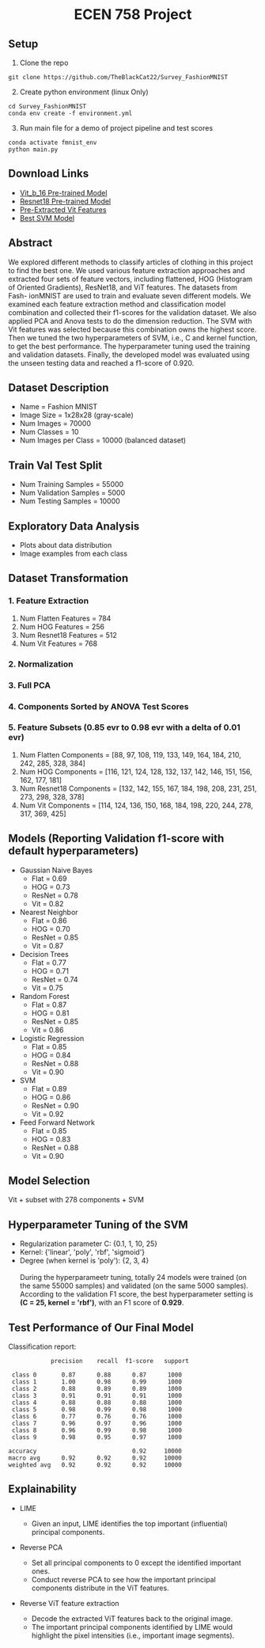 <h1 style="text-align:center;">ECEN 758 Project</h1>

## Setup
1. Clone the repo
```
git clone https://github.com/TheBlackCat22/Survey_FashionMNIST 
```
2. Create python environment (linux Only)
```
cd Survey_FashionMNIST
conda env create -f environment.yml
```
3. Run main file for a demo of project pipeline and test scores
```
conda activate fmnist_env
python main.py
```

## Download Links
- [Vit_b_16 Pre-trained Model](https://download.pytorch.org/models/.vit_b_16-c867db91.pth%2527)  
- [Resnet18 Pre-trained Model](https://download.pytorch.org/models/resnet18-f37072fd.pth)
- [Pre-Extracted Vit Features](https://drive.google.com/uc?id=1sIohZ2lmFQHAOCtJLGYQ7EKra5qImLEM)  
- [Best SVM Model](https://drive.google.com/uc?id=14GSFYMX0_PqGR2h_IR9v0C-06-_z3DSO)  

## Abstract
We explored different methods to classify articles of clothing in this project to find the best one. We used various feature extraction approaches and extracted four sets of feature vectors, including flattened, HOG (Histogram of Oriented Gradients), ResNet18, and ViT features. The datasets from Fash- ionMNIST are used to train and evaluate seven different models. We examined each feature extraction method and classification model combination and collected their f1-scores for the validation dataset. We also applied PCA and Anova tests to do the dimension reduction. The SVM with Vit features was selected because this combination owns the highest score. Then we tuned the two hyperparameters of SVM, i.e., C and kernel function, to get the best performance. The hyperparameter tuning used the training and validation datasets. Finally, the developed model was evaluated using the unseen testing data and reached a f1-score of 0.920.

## Dataset Description
- Name = Fashion MNIST
- Image Size = 1x28x28 (gray-scale)
- Num Images = 70000
- Num Classes = 10
- Num Images per Class = 10000 (balanced dataset)

## Train Val Test Split
- Num Training Samples = 55000
- Num Validation Samples = 5000
- Num Testing Samples = 10000

## Exploratory Data Analysis
- Plots about data distribution
- Image examples from each class

## Dataset Transformation
### 1. Feature Extraction
1. Num Flatten Features = 784
1. Num HOG Features = 256
1. Num Resnet18 Features = 512
1. Num Vit Features = 768
### 2. Normalization
### 3. Full PCA
### 4. Components Sorted by ANOVA Test Scores 
### 5. Feature Subsets (0.85 evr to 0.98 evr with a delta of 0.01 evr)
1. Num Flatten Components = [88, 97, 108, 119, 133, 149, 164, 184, 210, 242, 285, 328, 384]
1. Num HOG Components = [116, 121, 124, 128, 132, 137, 142, 146, 151, 156, 162, 177, 181]
1. Num Resnet18 Components = [132, 142, 155, 167, 184, 198, 208, 231, 251, 273, 298, 328, 378]
1. Num Vit Components = [114, 124, 136, 150, 168, 184, 198, 220, 244, 278, 317, 369, 425]

## Models (Reporting Validation f1-score with default hyperparameters)
- Gaussian Naive Bayes
    - Flat = 0.69
    - HOG = 0.73
    - ResNet = 0.78
    - Vit = 0.82
- Nearest Neighbor
    - Flat = 0.86
    - HOG = 0.70
    - ResNet = 0.85
    - Vit = 0.87
- Decision Trees
    - Flat = 0.77
    - HOG = 0.71
    - ResNet = 0.74
    - Vit = 0.75
- Random Forest
    - Flat = 0.87
    - HOG =  0.81
    - ResNet = 0.85
    - Vit = 0.86
- Logistic Regression
    - Flat = 0.85
    - HOG = 0.84
    - ResNet = 0.88
    - Vit = 0.90
- SVM
    - Flat = 0.89
    - HOG = 0.86
    - ResNet = 0.90
    - Vit = 0.92
- Feed Forward Network
    - Flat = 0.85
    - HOG = 0.83
    - ResNet = 0.88
    - Vit = 0.90

## Model Selection
Vit + subset with 278 components + SVM

## Hyperparameter Tuning of the SVM
- Regularization parameter C: {0.1, 1, 10, 25}
- Kernel: {'linear', 'poly', 'rbf', 'sigmoid'}
- Degree (when kernel is 'poly'): {2, 3, 4} 
  \
  \
During the hyperparameetr tuning, totally 24 models were trained (on the same 55000 samples) and validated (on the same 5000 samples). \
According to the validation F1 score, the best hyperparameter setting is **(C = 25, kernel = 'rbf')**, with an F1 score of **0.929**.

## Test Performance of Our Final Model
Classification report:

                precision    recall  f1-score   support

     class 0       0.87      0.88      0.87      1000
     class 1       1.00      0.98      0.99      1000
     class 2       0.88      0.89      0.89      1000
     class 3       0.91      0.91      0.91      1000
     class 4       0.88      0.88      0.88      1000
     class 5       0.98      0.99      0.98      1000
     class 6       0.77      0.76      0.76      1000
     class 7       0.96      0.97      0.96      1000
     class 8       0.96      0.99      0.98      1000
     class 9       0.98      0.95      0.97      1000

    accuracy                           0.92     10000
    macro avg      0.92      0.92      0.92     10000
    weighted avg   0.92      0.92      0.92     10000

              
## Explainability
- LIME
  - Given an input, LIME identifies the top important (influential) principal components.
  
- Reverse PCA
  - Set all principal components to 0 except the identified important ones.
  - Conduct reverse PCA to see how the important principal components distribute in the ViT features.

- Reverse ViT feature extraction
  - Decode the extracted ViT features back to the original image.
  - The important principal components identified by LIME would highlight the pixel intensities (i.e., important image segments).
